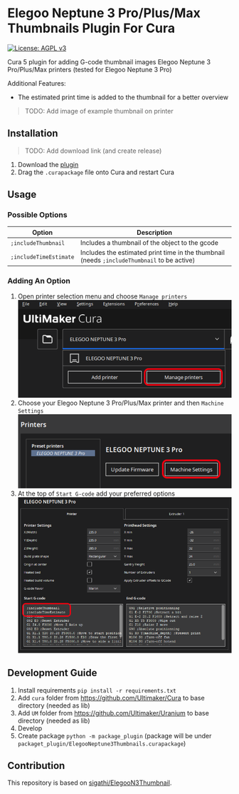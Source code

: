 # Elegoo Neptune 3 Pro/Plus/Max Thumbnails Plugin For Cura

[![License: AGPL v3](https://img.shields.io/badge/License-AGPL%20v3-blue.svg)](https://www.gnu.org/licenses/agpl-3.0)

Cura 5 plugin for adding G-code thumbnail images Elegoo Neptune 3 Pro/Plus/Max printers (tested for Elegoo Neptune 3
Pro)

Additional Features:

- The estimated print time is added to the thumbnail for a better overview

> TODO: Add image of example thumbnail on printer

## Installation

> TODO: Add download link (and create release)

1) Download the [plugin]()
2) Drag the `.curapackage` file onto Cura and restart Cura

## Usage

### Possible Options

| Option                 | Description                                                                                 |
|------------------------|---------------------------------------------------------------------------------------------|
| `;includeThumbnail`    | Includes a thumbnail of the object to the gcode                                             |
| `;includeTimeEstimate` | Includes the estimated print time in the thumbnail (needs `;includeThumbnail` to be active) |

### Adding An Option

1) Open printer selection menu and choose `Manage printers`
   ![Manage printers](images/cura_manage_printers.png "Manage printers")
2) Choose your Elegoo Neptune 3 Pro/Plus/Max printer and then `Machine Settings`
   ![Machine Settings](images/cura_machine_settings.png "Machine Settings")
3) At the top of `Start G-code` add your preferred options
   ![Start G-code](images/cura_edit_g_code.png "Edit G-code")

## Development Guide

1) Install requirements `pip install -r requirements.txt`
2) Add `cura` folder from https://github.com/Ultimaker/Cura to base directory (needed as lib)
3) Add `UM` folder from https://github.com/Ultimaker/Uranium to base directory (needed as lib)
4) Develop
5) Create package `python -m package_plugin` (package will be
   under `packaget_plugin/ElegooNeptune3Thumbnails.curapackage`)

## Contribution

This repository is based on [sigathi/ElegooN3Thumbnail](https://github.com/sigathi/ElegooN3Thumbnail).

